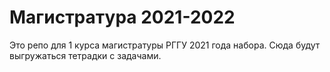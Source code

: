 # Магистратура 2021-2022

Это репо для 1 курса магистратуры РГГУ 2021 года набора. Сюда будут выгружаться тетрадки с задачами.
